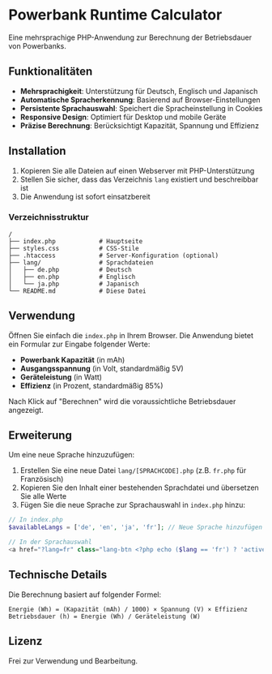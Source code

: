 # Powerbank Runtime Calculator

Eine mehrsprachige PHP-Anwendung zur Berechnung der Betriebsdauer von Powerbanks.

## Funktionalitäten

- **Mehrsprachigkeit**: Unterstützung für Deutsch, Englisch und Japanisch
- **Automatische Spracherkennung**: Basierend auf Browser-Einstellungen
- **Persistente Sprachauswahl**: Speichert die Spracheinstellung in Cookies
- **Responsive Design**: Optimiert für Desktop und mobile Geräte
- **Präzise Berechnung**: Berücksichtigt Kapazität, Spannung und Effizienz

## Installation

1. Kopieren Sie alle Dateien auf einen Webserver mit PHP-Unterstützung
2. Stellen Sie sicher, dass das Verzeichnis `lang` existiert und beschreibbar ist
3. Die Anwendung ist sofort einsatzbereit

### Verzeichnisstruktur

```
/
├── index.php            # Hauptseite
├── styles.css           # CSS-Stile
├── .htaccess            # Server-Konfiguration (optional)
├── lang/                # Sprachdateien
│   ├── de.php           # Deutsch
│   ├── en.php           # Englisch
│   └── ja.php           # Japanisch
└── README.md            # Diese Datei
```

## Verwendung

Öffnen Sie einfach die `index.php` in Ihrem Browser. Die Anwendung bietet ein Formular zur Eingabe folgender Werte:

- **Powerbank Kapazität** (in mAh)
- **Ausgangsspannung** (in Volt, standardmäßig 5V)
- **Geräteleistung** (in Watt)
- **Effizienz** (in Prozent, standardmäßig 85%)

Nach Klick auf "Berechnen" wird die voraussichtliche Betriebsdauer angezeigt.

## Erweiterung

Um eine neue Sprache hinzuzufügen:

1. Erstellen Sie eine neue Datei `lang/[SPRACHCODE].php` (z.B. `fr.php` für Französisch)
2. Kopieren Sie den Inhalt einer bestehenden Sprachdatei und übersetzen Sie alle Werte
3. Fügen Sie die neue Sprache zur Sprachauswahl in `index.php` hinzu:

```php
// In index.php
$availableLangs = ['de', 'en', 'ja', 'fr']; // Neue Sprache hinzufügen

// In der Sprachauswahl
<a href="?lang=fr" class="lang-btn <?php echo ($lang == 'fr') ? 'active' : ''; ?>">Français</a>
```

## Technische Details

Die Berechnung basiert auf folgender Formel:

```
Energie (Wh) = (Kapazität (mAh) / 1000) × Spannung (V) × Effizienz
Betriebsdauer (h) = Energie (Wh) / Geräteleistung (W)
```

## Lizenz

Frei zur Verwendung und Bearbeitung.
